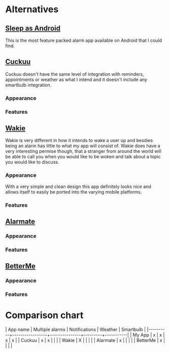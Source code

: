 # Alternatives

## [Sleep as Android](http://sleep.urbandroid.org/)

This is the most feature packed alarm app available on Android that I could find. 

## [Cuckuu](https://cuckuu.com/)

Cuckuu doesn't have the same level of integration with reminders, appointments or weather as what I intend and it doesn't include any smartbulb integration.

### Appearance

### Features

## [Wakie](https://wakie.com/)

Wakie is very different in how it intends to wake a user up and besdies being an alarm has little to what my app will consist of. Wakie does have a very interesting permise though, that a stranger from around the world will be able to call you when you would like to be woken and talk about a topic you would like to discuss.

### Appearance

With a very simple and clean design this app definitely looks nice and allows itself to easily be ported into the varying mobile platforms.

### Features


## [Alarmate](http://applits.com/livepages/Alarmate.php)

### Appearance

### Features

## [BetterMe](http://www.bettermeapp.co/)

### Appearance

### Features


# Comparison chart

| App name | Multiple alarms | Notifications | Weather | Smartbulb |
|----------+-----------------+---------------+---------+-----------|
| My App   | x               | x             | x       | x         |
| Cuckuu   | x               | x             |         |           |
| Wakie    | X               |               |         |           |
| Alarmate | x               |               |         |           |
| BetterMe | x               |               |         |           |
